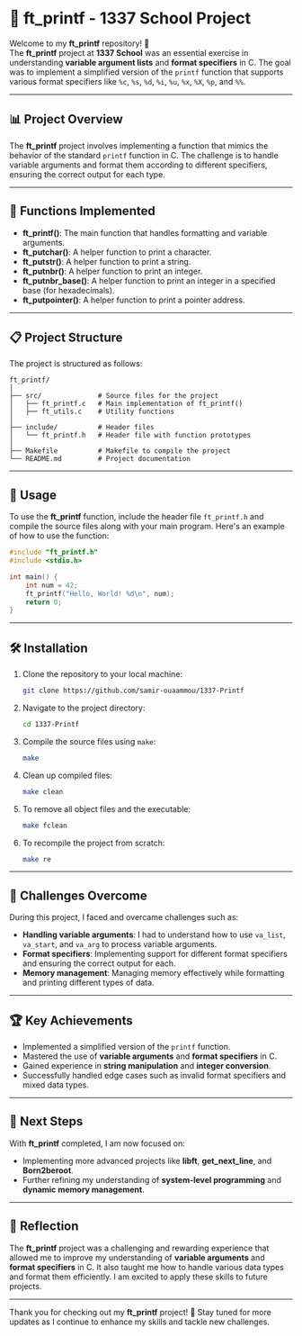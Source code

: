 
# 📝 **ft_printf - 1337 School Project**

Welcome to my **ft_printf** repository! 🚀  
The **ft_printf** project at **1337 School** was an essential exercise in understanding **variable argument lists** and **format specifiers** in C. The goal was to implement a simplified version of the `printf` function that supports various format specifiers like `%c`, `%s`, `%d`, `%i`, `%u`, `%x`, `%X`, `%p`, and `%%`.

---

## 📊 **Project Overview**

The **ft_printf** project involves implementing a function that mimics the behavior of the standard `printf` function in C. The challenge is to handle variable arguments and format them according to different specifiers, ensuring the correct output for each type.

---

## 🔧 **Functions Implemented**

- **ft_printf()**: The main function that handles formatting and variable arguments.
- **ft_putchar()**: A helper function to print a character.
- **ft_putstr()**: A helper function to print a string.
- **ft_putnbr()**: A helper function to print an integer.
- **ft_putnbr_base()**: A helper function to print an integer in a specified base (for hexadecimals).
- **ft_putpointer()**: A helper function to print a pointer address.

---


## 📋 **Project Structure**

The project is structured as follows:

```
ft_printf/
│
├── src/              # Source files for the project
│   ├── ft_printf.c   # Main implementation of ft_printf()
│   ├── ft_utils.c    # Utility functions
│
├── include/          # Header files
│   └── ft_printf.h   # Header file with function prototypes
│
├── Makefile          # Makefile to compile the project
└── README.md         # Project documentation
```

---

## 📂 **Usage**

To use the **ft_printf** function, include the header file `ft_printf.h` and compile the source files along with your main program. Here's an example of how to use the function:

```c
#include "ft_printf.h"
#include <stdio.h>

int main() {
    int num = 42;
    ft_printf("Hello, World! %d\n", num);
    return 0;
}
```

---

## 🛠️ **Installation**

1. Clone the repository to your local machine:
   ```bash
   git clone https://github.com/samir-ouaammou/1337-Printf
   ```

2. Navigate to the project directory:
   ```bash
   cd 1337-Printf
   ```

3. Compile the source files using `make`:
   ```bash
   make
   ```

4. Clean up compiled files:
   ```bash
   make clean
   ```

5. To remove all object files and the executable:
   ```bash
   make fclean
   ```

6. To recompile the project from scratch:
   ```bash
   make re
   ```

---

## 🎯 **Challenges Overcome**

During this project, I faced and overcame challenges such as:
- **Handling variable arguments**: I had to understand how to use `va_list`, `va_start`, and `va_arg` to process variable arguments.
- **Format specifiers**: Implementing support for different format specifiers and ensuring the correct output for each.
- **Memory management**: Managing memory effectively while formatting and printing different types of data.

---

## 🏆 **Key Achievements**

- Implemented a simplified version of the `printf` function.
- Mastered the use of **variable arguments** and **format specifiers** in C.
- Gained experience in **string manipulation** and **integer conversion**.
- Successfully handled edge cases such as invalid format specifiers and mixed data types.

---

## 🚀 **Next Steps**

With **ft_printf** completed, I am now focused on:
- Implementing more advanced projects like **libft**, **get_next_line**, and **Born2beroot**.
- Further refining my understanding of **system-level programming** and **dynamic memory management**.

---

## 🌟 **Reflection**

The **ft_printf** project was a challenging and rewarding experience that allowed me to improve my understanding of **variable arguments** and **format specifiers** in C. It also taught me how to handle various data types and format them efficiently. I am excited to apply these skills to future projects.

---

Thank you for checking out my **ft_printf** project! 🚀 Stay tuned for more updates as I continue to enhance my skills and tackle new challenges.

